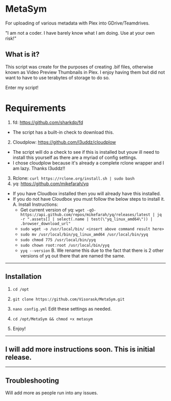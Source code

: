 # MetaSym

For uploading of various metadata with Plex into GDrive/Teamdrives.

"I am not a coder. I have barely know what I am doing. Use at your own risk!"


## What is it?
This script was create for the purposes of creating .bif files, otherwise known as Video Preview Thumbnails in Plex. I enjoy having them but did not want to have to use terabytes of storage to do so.

Enter my script!

# Requirements
 1. fd: https://github.com/sharkdp/fd
   - The script has a built-in check to download this.
 2. Cloudplow: https://github.com/l3uddz/cloudplow
   - The script will do a check to see if this is installed but youw ill need to install this yourself as there are a myriad of config settings.
   - I chose cloudplow because it's already a complete rclone wrapper and I am lazy. Thanks l3uddz!!
 3. Rclone: ```curl https://rclone.org/install.sh | sudo bash```
 4. yq: https://github.com/mikefarah/yq
   - If you have Cloudbox installed then you will already have this installed.
   - If you do not have Cloudbox you must follow the below steps to install it.
   A. Install Instructions:
     - Get current version of yq: `wget -qO- https://api.github.com/repos/mikefarah/yq/releases/latest | jq -r ".assets[] | select(.name | test(\"yq_linux_amd64\")) | .browser_download_url"`
     - `sudo wget -o /usr/local/bin/ <insert above command result here>`
     - `sudo mv /usr/local/bin/yq_linux_amd64 /usr/local/bin/yyq`
     - `sudo chmod 775 /usr/local/bin/yyq`
     - `sudo chown root:root /usr/local/bin/yyq`
     - `yyq --version`
   B. We rename this due to the fact that there is 2 other versions of yq out there that are named the same.

---

## Installation
1. `cd /opt`

2. `git clone https://github.com/Visorask/MetaSym.git`

3. `nano config.yml` Edit these settings as needed. 

4. `cd /opt/MetaSym && chmod +x metasym`

5. Enjoy!

---

## I will add more instructions soon. This is initial release.

---


## Troubleshooting
Will add more as people run into any issues.